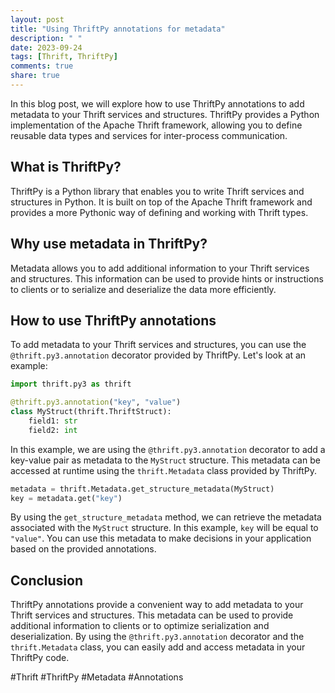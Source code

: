 ```yaml
---
layout: post
title: "Using ThriftPy annotations for metadata"
description: " "
date: 2023-09-24
tags: [Thrift, ThriftPy]
comments: true
share: true
---
```


In this blog post, we will explore how to use ThriftPy annotations to add metadata to your Thrift services and structures. ThriftPy provides a Python implementation of the Apache Thrift framework, allowing you to define reusable data types and services for inter-process communication.

## What is ThriftPy?

ThriftPy is a Python library that enables you to write Thrift services and structures in Python. It is built on top of the Apache Thrift framework and provides a more Pythonic way of defining and working with Thrift types.

## Why use metadata in ThriftPy?

Metadata allows you to add additional information to your Thrift services and structures. This information can be used to provide hints or instructions to clients or to serialize and deserialize the data more efficiently.

## How to use ThriftPy annotations

To add metadata to your Thrift services and structures, you can use the `@thrift.py3.annotation` decorator provided by ThriftPy. Let's look at an example:

```python
import thrift.py3 as thrift

@thrift.py3.annotation("key", "value")
class MyStruct(thrift.ThriftStruct):
    field1: str
    field2: int
```

In this example, we are using the `@thrift.py3.annotation` decorator to add a key-value pair as metadata to the `MyStruct` structure. This metadata can be accessed at runtime using the `thrift.Metadata` class provided by ThriftPy.

```python
metadata = thrift.Metadata.get_structure_metadata(MyStruct)
key = metadata.get("key")
```

By using the `get_structure_metadata` method, we can retrieve the metadata associated with the `MyStruct` structure. In this example, `key` will be equal to `"value"`. You can use this metadata to make decisions in your application based on the provided annotations.

## Conclusion

ThriftPy annotations provide a convenient way to add metadata to your Thrift services and structures. This metadata can be used to provide additional information to clients or to optimize serialization and deserialization. By using the `@thrift.py3.annotation` decorator and the `thrift.Metadata` class, you can easily add and access metadata in your ThriftPy code.

#Thrift #ThriftPy #Metadata #Annotations